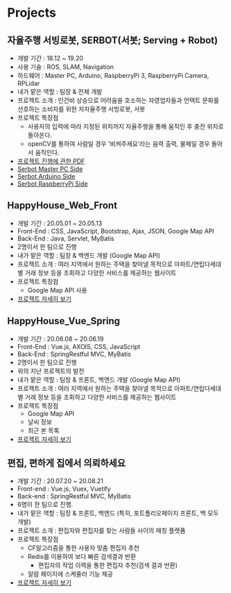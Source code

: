 # Projects

## 자율주행 서빙로봇, SERBOT(서봇; Serving + Robot)

- 개발 기간 : 18.12 ~ 19.20
- 사용 기술 : ROS, SLAM, Navigation
- 하드웨어 : Master PC, Arduino, RaspberryPi 3, RaspberryPi Camera, RPLidar
- 내가 맡은 역할 : 팀장 & 전체 개발
- 프로젝트 소개 : 인건비 상승으로 어려움을 호소하는 자영업자들과 언택트 문화를 선호하는 소비자를 위한 자자율주행 서빙로봇, 서봇
- 프로젝트 특장점
  - 사용자의 입력에 따라 지정된 위치까지 자율주행을 통해 움직인 후 충전 위치로 돌아온다.
  - openCV를 통하여 사람일 경우 '비켜주세요'라는 음력 출력, 물체일 경우 돌아서 움직인다.
- [프로젝트 진행에 관한 PDF](https://github.com/soohyun0907/serbot_pdf)
- [Serbot Master PC Side](https://github.com/soohyun0907/serbot_pc)
- [Serbot Arduino Side](https://github.com/soohyun0907/serbot_arduino)
- [Serbot RaspberryPi Side](https://github.com/soohyun0907/serbot_rpi)

## HappyHouse_Web_Front

- 개발 기간 : 20.05.01 ~ 20.05.13
- Front-End : CSS, JavaScript, Bootstrap, Ajax, JSON, Google Map API
- Back-End : Java, Servlet, MyBatis
- 2명이서 한 팀으로 진행
- 내가 맡은 역할 : 팀장 & 백엔드 개발 (Google Map API)
- 프로젝트 소개 : 여러 지역에서 원하는 주택을 찾아낼 목적으로 아파트/연립다세대별 거래 정보 등을 조회하고 다양한 서비스를 제공하는 웹사이트
- 프로젝트 특장점
  - Google Map API 사용
- [프로젝트 자세히 보기](https://github.com/soohyun0907/Projects/tree/master/happyhouse_web_front)

## HappyHouse_Vue_Spring

- 개발 기간 : 20.06.08 ~ 20.06.19
- Front-End : Vue.js, AXOIS, CSS, JavaScript
- Back-End : SpringRestful MVC, MyBatis
- 2명이서 한 팀으로 진행
- 위의 지난 프로젝트의 발전
- 내가 맡은 역할 : 팀장 & 프론트, 백엔드 개발 (Google Map API)
- 프로젝트 소개 : 여러 지역에서 원하는 주택을 찾아낼 목적으로 아파트/연립다세대별 거래 정보 등을 조회하고 다양한 서비스를 제공하는 웹사이트
- 프로젝트 특장점
  - Google Map API
  - 날씨 정보
  - 최근 본 목록
- [프로젝트 자세히 보기](https://github.com/soohyun0907/Projects/tree/master/HappyHouse_Vue_Spring)

## 편집, 편하게 집에서 의뢰하세요

- 개발 기간 : 20.07.20 ~ 20.08.21
- Front-end : Vue.js, Vuex, Vuetify
- Back-end : SpringRestful MVC, MyBatis
- 6명이 한 팀으로 진행.
- 내가 맡은 역할 : 팀장 & 프론트, 백엔드 (특히, 포트폴리오페이지 프론트, 백 모두 개발)
- 프로젝트 소개 : 편집자와 편집자를 찾는 사람들 사이의 매칭 플랫폼
- 프로젝트 특장점
  - CF알고리즘을 통한 사용자 맞춤 편집자 추천
  - Redis를 이용하여 보다 빠른 검색결과 반환
    - 편집자의 작업 이력을 통한 편집자 추천(검색 결과 반환)
  - 알람 페이지에 스케줄러 기능 제공
- [프로젝트 자세히 보기](https://github.com/soohyun0907/VideoEditorMatchingPlatform)